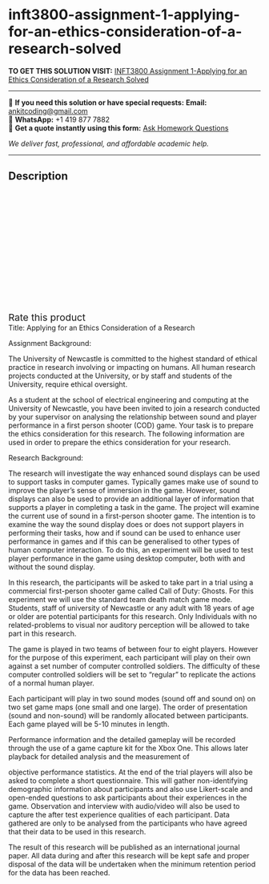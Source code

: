 # inft3800-assignment-1-applying-for-an-ethics-consideration-of-a-research-solved
**TO GET THIS SOLUTION VISIT:** [INFT3800 Assignment 1-Applying for an Ethics Consideration of a Research Solved](https://www.ankitcodinghub.com/product/inft3800-assignment-3-applying-for-an-ethics-consideration-of-a-research-solved/)


---

📩 **If you need this solution or have special requests:** **Email:** ankitcoding@gmail.com  
📱 **WhatsApp:** +1 419 877 7882  
📄 **Get a quote instantly using this form:** [Ask Homework Questions](https://www.ankitcodinghub.com/services/ask-homework-questions/)

*We deliver fast, professional, and affordable academic help.*

---

<h2>Description</h2>



<div class="kk-star-ratings kksr-auto kksr-align-center kksr-valign-top" data-payload="{&quot;align&quot;:&quot;center&quot;,&quot;id&quot;:&quot;97792&quot;,&quot;slug&quot;:&quot;default&quot;,&quot;valign&quot;:&quot;top&quot;,&quot;ignore&quot;:&quot;&quot;,&quot;reference&quot;:&quot;auto&quot;,&quot;class&quot;:&quot;&quot;,&quot;count&quot;:&quot;0&quot;,&quot;legendonly&quot;:&quot;&quot;,&quot;readonly&quot;:&quot;&quot;,&quot;score&quot;:&quot;0&quot;,&quot;starsonly&quot;:&quot;&quot;,&quot;best&quot;:&quot;5&quot;,&quot;gap&quot;:&quot;4&quot;,&quot;greet&quot;:&quot;Rate this product&quot;,&quot;legend&quot;:&quot;0\/5 - (0 votes)&quot;,&quot;size&quot;:&quot;24&quot;,&quot;title&quot;:&quot;INFT3800 Assignment 1-Applying for an Ethics Consideration of a Research Solved&quot;,&quot;width&quot;:&quot;0&quot;,&quot;_legend&quot;:&quot;{score}\/{best} - ({count} {votes})&quot;,&quot;font_factor&quot;:&quot;1.25&quot;}">

<div class="kksr-stars">

<div class="kksr-stars-inactive">
            <div class="kksr-star" data-star="1" style="padding-right: 4px">


<div class="kksr-icon" style="width: 24px; height: 24px;"></div>
        </div>
            <div class="kksr-star" data-star="2" style="padding-right: 4px">


<div class="kksr-icon" style="width: 24px; height: 24px;"></div>
        </div>
            <div class="kksr-star" data-star="3" style="padding-right: 4px">


<div class="kksr-icon" style="width: 24px; height: 24px;"></div>
        </div>
            <div class="kksr-star" data-star="4" style="padding-right: 4px">


<div class="kksr-icon" style="width: 24px; height: 24px;"></div>
        </div>
            <div class="kksr-star" data-star="5" style="padding-right: 4px">


<div class="kksr-icon" style="width: 24px; height: 24px;"></div>
        </div>
    </div>

<div class="kksr-stars-active" style="width: 0px;">
            <div class="kksr-star" style="padding-right: 4px">


<div class="kksr-icon" style="width: 24px; height: 24px;"></div>
        </div>
            <div class="kksr-star" style="padding-right: 4px">


<div class="kksr-icon" style="width: 24px; height: 24px;"></div>
        </div>
            <div class="kksr-star" style="padding-right: 4px">


<div class="kksr-icon" style="width: 24px; height: 24px;"></div>
        </div>
            <div class="kksr-star" style="padding-right: 4px">


<div class="kksr-icon" style="width: 24px; height: 24px;"></div>
        </div>
            <div class="kksr-star" style="padding-right: 4px">


<div class="kksr-icon" style="width: 24px; height: 24px;"></div>
        </div>
    </div>
</div>


<div class="kksr-legend" style="font-size: 19.2px;">
            <span class="kksr-muted">Rate this product</span>
    </div>
    </div>
<div class="page" title="Page 1">
<div class="layoutArea">
<div class="column">
Title: Applying for an Ethics Consideration of a Research

Assignment Background:

The University of Newcastle is committed to the highest standard of ethical practice in research involving or impacting on humans. All human research projects conducted at the University, or by staff and students of the University, require ethical oversight.

As a student at the school of electrical engineering and computing at the University of Newcastle, you have been invited to join a research conducted by your supervisor on analysing the relationship between sound and player performance in a first person shooter (COD) game. Your task is to prepare the ethics consideration for this research. The following information are used in order to prepare the ethics consideration for your research.

Research Background:

The research will investigate the way enhanced sound displays can be used to support tasks in computer games. Typically games make use of sound to improve the player’s sense of immersion in the game. However, sound displays can also be used to provide an additional layer of information that supports a player in completing a task in the game. The project will examine the current use of sound in a first-person shooter game. The intention is to examine the way the sound display does or does not support players in performing their tasks, how and if sound can be used to enhance user performance in games and if this can be generalised to other types of human computer interaction. To do this, an experiment will be used to test player performance in the game using desktop computer, both with and without the sound display.

In this research, the participants will be asked to take part in a trial using a commercial first-person shooter game called Call of Duty: Ghosts. For this experiment we will use the standard team death match game mode. Students, staff of university of Newcastle or any adult with 18 years of age or older are potential participants for this research. Only Individuals with no related-problems to visual nor auditory perception will be allowed to take part in this research.

The game is played in two teams of between four to eight players. However for the purpose of this experiment, each participant will play on their own against a set number of computer controlled soldiers. The difficulty of these computer controlled soldiers will be set to “regular” to replicate the actions of a normal human player.

Each participant will play in two sound modes (sound off and sound on) on two set game maps (one small and one large). The order of presentation (sound and non-sound) will be randomly allocated between participants. Each game played will be 5-10 minutes in length.

Performance information and the detailed gameplay will be recorded through the use of a game capture kit for the Xbox One. This allows later playback for detailed analysis and the measurement of

</div>
</div>
</div>
<div class="page" title="Page 2">
<div class="layoutArea">
<div class="column">
objective performance statistics. At the end of the trial players will also be asked to complete a short questionnaire. This will gather non-identifying demographic information about participants and also use Likert-scale and open-ended questions to ask participants about their experiences in the game. Observation and interview with audio/video will also be used to capture the after test experience qualities of each participant. Data gathered are only to be analysed from the participants who have agreed that their data to be used in this research.

The result of this research will be published as an international journal paper. All data during and after this research will be kept safe and proper disposal of the data will be undertaken when the minimum retention period for the data has been reached.

</div>
</div>
</div>
